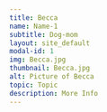 ```yaml
---
title: Becca
name: Name-1
subtitle: Dog-mom
layout: site_default
modal-id: 1
img: Becca.jpg
thumbnail: Becca.jpg
alt: Picture of Becca
topic: Topic
description: More Info
---
```

